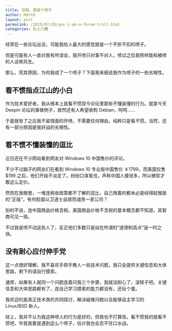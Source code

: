 ```yaml
---
title: 没错，我是个喷子
author: MattD
layout: post
permalink: /2015/07/28/yes-i-am-a-forum-troll.html
categories: 乱七八糟
---
```

经常在一些论坛出没，可能我给人最大的感觉就是一个不折不扣的喷子。

但是可能有人一直对我有所误会，我开喷只对事不对人，喷过之后我照样能和被喷的人谈笑风生。

那么，究其原因，为何我成了一个喷子？下面我来细说我作为喷子的一些劣根性。

## 看不惯指点江山的小白

作为技术爱好者，我从根本上就看不惯现今论坛里那些不懂装懂的行为。就拿今天 Deepin 论坛的事做例子，居然还有人希望收购 Debian，呵呵……

于是就有了之后我不留情面的开喷，不需要任何理由，纯粹只是看不惯。当然，还有一部分原因是我好战的劣根性。

<!-- more -->

## 看不惯不懂装懂的逗比

近日还在不少网站看到网友对 Windows 10 中国售价的评论。

不少不过脑子的网友们在看到 Windows 10 专业版中国售价 ￥1799，而美国仅售 $199 之后，他们开始不淡定了。纷纷口诛笔伐，声称中国人傻钱多，所以微软才敢这么定价。

然而在我眼里，一堆连税收政策都不了解的逗比，自己用着的都未必是经得起推敲的“正版”，有何脸面以卫道士自居而谴责一家公司？

别的不说，连中国商品价格含税，美国商品价格不含税的基本概念都不知道，其智商可见一斑。

不过我是喷不动这些人了，反正他们多数只是站在所谓的“道德制高点”逞一时之快。

## 没有耐心应付伸手党

这一点很好理解，我不喜欢手把手教人一些技术问题，我只会提供关键信息和大体思路，剩下的请自行摸索。

通常，如果有人就同一个问题连着问我三个步骤，我就没耐心了，滚犊子吧。关键信息和大体思路都有了，连自己学习摸索的能力都没有，还玩个蛋。

我欢迎的是真正技术类的共同探讨，解决疑难问题以及能够自主学习的 Linux/BSD 新人。

综上，我并不认为我这种喷人的行为是好的，但我也不打算改。看不惯我的就看不惯吧，毕竟我要是遇到这么个喷子，估计我也会忍不住口水战。
